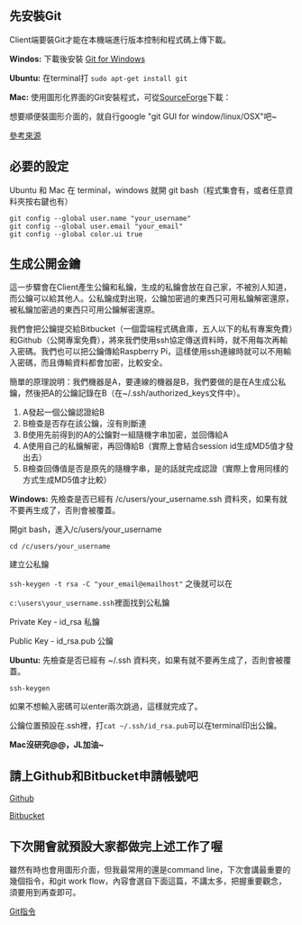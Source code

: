 ## 先安裝Git
Client端要裝Git才能在本機端進行版本控制和程式碼上傳下載。

**Windos:**
下載後安裝
[Git for Windows](https://git-scm.com/download/win)

**Ubuntu:**
在terminal打
`sudo apt-get install git`

**Mac:**
使用圖形化界面的Git安裝程式，可從[SourceForge](http://sourceforge.net/projects/git-osx-installer/)下載：

想要順便裝圖形介面的，就自行google "git GUI for window/linux/OSX"吧~

[參考來源](https://git-scm.com/book/zh-tw/v1/%E9%96%8B%E5%A7%8B-%E5%AE%89%E8%A3%9DGit)

## 必要的設定
Ubuntu 和 Mac 在 terminal，windows 就開 git bash（程式集會有，或者任意資料夾按右鍵也有）
```
git config --global user.name "your_username"
git config --global user.email "your_email"
git config --global color.ui true
```

## 生成公開金鑰
這一步驟會在Client產生公鑰和私鑰，生成的私鑰會放在自己家，不被別人知道，而公鑰可以給其他人。公私鑰成對出現，公鑰加密過的東西只可用私鑰解密還原，被私鑰加密過的東西只可用公鑰解密還原。

我們會把公鑰提交給Bitbucket（一個雲端程式碼倉庫，五人以下的私有專案免費）和Github（公開專案免費），將來我們使用ssh協定傳送資料時，就不用每次再輸入密碼。我們也可以把公鑰傳給Raspberry Pi，這樣使用ssh連線時就可以不用輸入密碼，而且傳輸資料都會加密，比較安全。

簡單的原理說明：我們機器是A，要連線的機器是B，我們要做的是在A生成公私鑰，然後把A的公鑰記錄在B（在~/.ssh/authorized_keys文件中）。

1. A發起一個公鑰認證給B
2. B檢查是否存在該公鑰，沒有則斷連
3. B使用先前得到的A的公鑰對一組隨機字串加密，並回傳給A
4. A使用自己的私鑰解密，再回傳給B（實際上會結合session id生成MD5值才發出去）
5. B檢查回傳值是否是原先的隨機字串，是的話就完成認證（實際上會用同樣的方式生成MD5值才比較）


**Windows:**
先檢查是否已經有 /c/users/your_username.ssh 資料夾，如果有就不要再生成了，否則會被覆蓋。

開git bash，進入/c/users/your_username

`cd /c/users/your_username`

建立公私鑰

`ssh-keygen -t rsa -C "your_email@emailhost"`
之後就可以在

`c:\users\your_username.ssh`裡面找到公私鑰

Private Key - id_rsa 私鑰

Public Key - id_rsa.pub 公鑰

**Ubuntu:**
先檢查是否已經有 ~/.ssh 資料夾，如果有就不要再生成了，否則會被覆蓋。

`ssh-keygen`

如果不想輸入密碼可以enter兩次跳過，這樣就完成了。

公鑰位置預設在.ssh裡，打`cat ~/.ssh/id_rsa.pub`可以在terminal印出公鑰。

**Mac沒研究@@，JL加油~**


## 請上Github和Bitbucket申請帳號吧

[Github](https://github.com/)

[Bitbucket](https://bitbucket.org/)


## 下次開會就預設大家都做完上述工作了喔
雖然有時也會用圖形介面，但我最常用的還是command line，下次會講最重要的幾個指令，和git work flow，內容會選自下面這篇，不講太多，把握重要觀念，須要用到再查即可。

[Git指令](/articles/git-memo-for-git-real.md)
